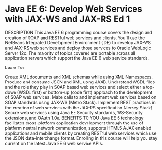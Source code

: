 # Java EE 6: Develop Web Services with JAX-WS and JAX-RS Ed 1

DESCRIPTION
This Java EE 6 programming course covers the design and creation of SOAP and RESTful web services and clients. You'll use the NetBeans Integrated Development Environment (IDE) to develop JAX-WS and JAX-RS web services and deploy those services to Oracle WebLogic Server 12c. The majority of topics covered are portable across all application servers which support the Java EE 6 web service standards.

Learn To:

Create XML documents and XML schemas while using XML Namespaces.
Produce and consume JSON and XML using JAXB.
Understand WSDL files and the role they play in SOAP based web services and select either a top-down (WSDL first) or bottom-up (code first) approach to the development of SOAP web services.
Make calls to and implement web services based on SOAP standards using JAX-WS (Metro Stack).
Implement REST practices in the creation of web services with the JAX-RS specification (Jersey Stack).
Secure web services using Java EE Security standards, WS-Security extensions, and OAuth 1.0a.
BENEFITS TO YOU
Java EE 6 technology facilitates cross-platform application development through the use of platform neutral network communication, supports HTML5 AJAX enabled applications and mobile clients by creating RESTful web services which use the JSON data-interchange format. Enrolling in this course will help you stay current on the latest Java EE 6 web service APIs.
